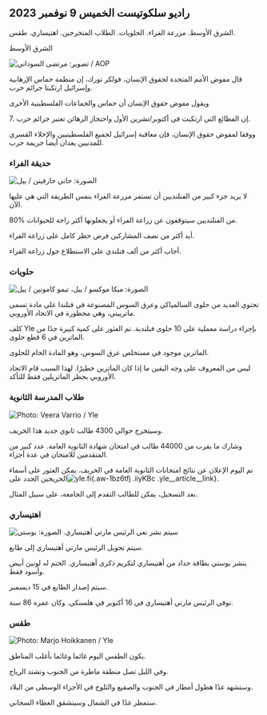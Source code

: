 ## راديو سلكوتيست الخميس 9 نوفمبر 2023

الشرق الأوسط. مزرعة الفراء. الحلويات. الطلاب المتخرجين. اهتيساري. طقس.

الشرق الأوسط

![ تصوير: مرتضى السوداني / AOP](https://images.cdn.yle.fi/image/upload/c_crop,h_3078,w_5472,x_0,y_570/ar_1.7777777777777777,c_fill,g_faces,h_675,w_1200/dpr_1.0/q_auto:eco/f_auto/fl_lossy/v1699096585/39-11958306546279b91a3b)

قال مفوض الأمم المتحدة لحقوق الإنسان، فولكر تورك، إن منظمة حماس الإرهابية وإسرائيل ارتكبتا جرائم حرب.

ويقول مفوض حقوق الإنسان أن حماس والجماعات الفلسطينية الأخرى

7\. إن الفظائع التي ارتكبت في أكتوبر/تشرين الأول واحتجاز الرهائن تعتبر جرائم حرب.

ووفقا لمفوض حقوق الإنسان، فإن معاقبة إسرائيل لجميع الفلسطينيين والإخلاء القسري للمدنيين يعدان أيضا جريمة حرب.

### حديقة الفراء

![ الصورة: جاني جارفينن / ييل](https://images.cdn.yle.fi/image/upload/c_crop,h_4024,w_7154,x_3,y_757/ar_1.7777777777777777,c_fill,g_faces,h_675,w_1200/dpr_1.0/q_auto:eco/f_auto/fl_lossy/v1696520411/39-1181991651ed3e183fc7)

لا يريد جزء كبير من الفنلنديين أن تستمر مزرعة الفراء بنفس الطريقة التي هي عليها الآن.

80% من الفنلنديين سيتوقفون عن زراعة الفراء أو يجعلونها أكثر راحة للحيوانات.

أيد أكثر من نصف المشاركين فرض حظر كامل على زراعة الفراء.

أجاب أكثر من ألف فنلندي على الاستطلاع حول زراعة الفراء.

### حلويات

![ الصورة: ميكا موكسو / ييل، تيمو كامونين / ييل](https://images.cdn.yle.fi/image/upload/c_crop,h_1814,w_3217,x_0,y_0/ar_1.7777777777777777,c_fill,g_faces,h_675،w_1200/dpr_1.0/q_auto:eco/f_auto/fl_lossy/v1699517933/39-1197951654c95aa03257)

تحتوي العديد من حلوى السالمياكي وعرق السوس المصنوعة في فنلندا على مادة تسمى ماترييني، وهي محظورة في الاتحاد الأوروبي.

كلف Yle بإجراء دراسة معملية على 10 حلوى فنلندية. تم العثور على كمية كبيرة جدًا من الماترين في 6 قطع حلوى.

الماترين موجود في مستخلص عرق السوس، وهو المادة الخام للحلوى.

ليس من المعروف على وجه اليقين ما إذا كان الماترين خطيرًا. لهذا السبب قام الاتحاد الأوروبي بحظر الماتريلين فقط للتأكد.

### طلاب المدرسة الثانوية

![ Photo: Veera Varrio / Yle](https://images.cdn.yle.fi/image/upload/c_crop,h_1080,w_1919,x_0,y_0/ar_1.7777777777777777,c_fill,g_faces,h_675,w_1200/dpr_1.0/q_auto:eco/f_auto/fl_lossy/v1699354150/39-11968216549e8120dbd8)

وسيتخرج حوالي 4300 طالب ثانوي جديد هذا الخريف.

وشارك ما يقرب من 44000 طالب في امتحان شهادة الثانوية العامة. عدد كبير من المتقدمين للامتحان في عدة أجزاء.

تم اليوم الإعلان عن نتائج امتحانات الثانوية العامة في الخريف. يمكن العثور على أسماء الخريجين الجدد على![yle.fi](https://yle.fi/a/74-20057938){.aw-1bz6tfj .iiyKBc .yle__article__link}.

بعد التسجيل، يمكن للطالب التقدم إلى الجامعة، على سبيل المثال.

### اهتيساري

![سيتم نشر نعي الرئيس مارتي أهتيساري. الصورة: بوستي](https://images.cdn.yle.fi/image/upload/c_crop,h_839,w_1497,x_0,y_0/ar_1.7777777777777777,c_fill,g_faces,h_675,w_1200/dpr_1.0/q_auto:eco/f_auto/fl_lossy/v1699530416/39-1198123654cc6189c3ab)

سيتم تحويل الرئيس مارتي أهتيساري إلى طابع.

ينشر بوستي بطاقة حداد من أهتيساري لتكريم ذكرى أهتيساري. الختم له لونين أبيض وأسود فقط.

سيتم إصدار الطابع في 15 ديسمبر.

توفي الرئيس مارتي أهتيساري في 16 أكتوبر في هلسنكي. وكان عمره 86 سنة.

### طقس

![ Photo: Marjo Hoikkanen / Yle](https://images.cdn.yle.fi/image/upload/c_crop,h_1080,w_1919,x_0,y_0/ar_1.7777777777777777,c_fill,g_faces,h_675,w_1200/dpr_1.0/q_auto:eco/f_auto/fl_lossy/v1699507570/39-1197896654c6d10b133e)

يكون الطقس اليوم غائما وغائما بأغلب المناطق.

وفي الليل تصل منطقة ماطرة من الجنوب وتشتد الرياح.

وستشهد غدًا هطول أمطار في الجنوب والصقيع والثلوج في الأجزاء الوسطى من البلاد.

ستمطر غدًا في الشمال وسيتشقق الغطاء السحابي.